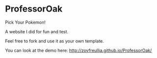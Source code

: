 # ProfessorOak
Pick Your Pokemon!

A website I did for fun and test.

Feel free to fork and use it as your own template.

You can look at the demo here: http://zovfreullia.github.io/ProfessorOak/
